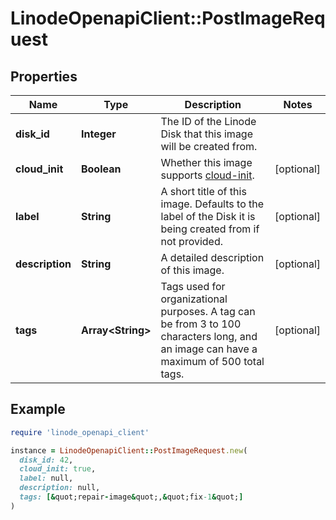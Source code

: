 # LinodeOpenapiClient::PostImageRequest

## Properties

| Name | Type | Description | Notes |
| ---- | ---- | ----------- | ----- |
| **disk_id** | **Integer** | The ID of the Linode Disk that this image will be created from. |  |
| **cloud_init** | **Boolean** | Whether this image supports [cloud-init](https://www.linode.com/docs/guides/write-files-with-cloud-init/). | [optional] |
| **label** | **String** | A short title of this image. Defaults to the label of the Disk it is being created from if not provided. | [optional] |
| **description** | **String** | A detailed description of this image. | [optional] |
| **tags** | **Array&lt;String&gt;** | Tags used for organizational purposes. A tag can be from 3 to 100 characters long, and an image can have a maximum of 500 total tags. | [optional] |

## Example

```ruby
require 'linode_openapi_client'

instance = LinodeOpenapiClient::PostImageRequest.new(
  disk_id: 42,
  cloud_init: true,
  label: null,
  description: null,
  tags: [&quot;repair-image&quot;,&quot;fix-1&quot;]
)
```

